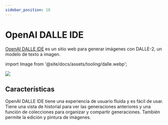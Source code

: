 ```yaml
---
sidebar_position: 18
---
```


# OpenAI DALLE IDE

[OpenAI DALLE IDE](https://labs.openai.com) es un sitio web para generar imágenes con DALLE-2, un modelo de texto a imagen.

import Image from '@site/docs/assets/tooling/dalle.webp';

<div style={{textAlign: 'center'}}>
  <img src={Image} style={{width: "750px"}}/>
</div>

## Características

OpenAI DALLE IDE tiene una experiencia de usuario fluida y es fácil de usar. Tiene una vista de historial para ver las generaciones anteriores y una función de colecciones para organizar y compartir generaciones. También permite la edición y pintura de imágenes.
